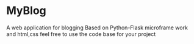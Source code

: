 # MyBlog
A web application for blogging 
Based on Python-Flask microframe work and html,css
feel free to use the code base for your project

